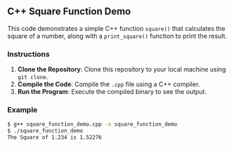 ## C++ Square Function Demo

This code demonstrates a simple C++ function `square()` that calculates the square of a number, along with a `print_square()` function to print the result.

### Instructions

1. **Clone the Repository**: Clone this repository to your local machine using `git clone`.
2. **Compile the Code**: Compile the `.cpp` file using a C++ compiler.
3. **Run the Program**: Execute the compiled binary to see the output.

### Example

```bash
$ g++ square_function_demo.cpp -o square_function_demo
$ ./square_function_demo
The Square of 1.234 is 1.52276
